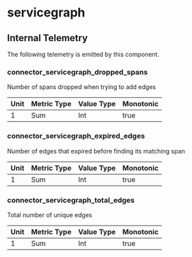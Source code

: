 [comment]: <> (Code generated by mdatagen. DO NOT EDIT.)

# servicegraph

## Internal Telemetry

The following telemetry is emitted by this component.

### connector_servicegraph_dropped_spans

Number of spans dropped when trying to add edges

| Unit | Metric Type | Value Type | Monotonic |
| ---- | ----------- | ---------- | --------- |
| 1 | Sum | Int | true |

### connector_servicegraph_expired_edges

Number of edges that expired before finding its matching span

| Unit | Metric Type | Value Type | Monotonic |
| ---- | ----------- | ---------- | --------- |
| 1 | Sum | Int | true |

### connector_servicegraph_total_edges

Total number of unique edges

| Unit | Metric Type | Value Type | Monotonic |
| ---- | ----------- | ---------- | --------- |
| 1 | Sum | Int | true |
